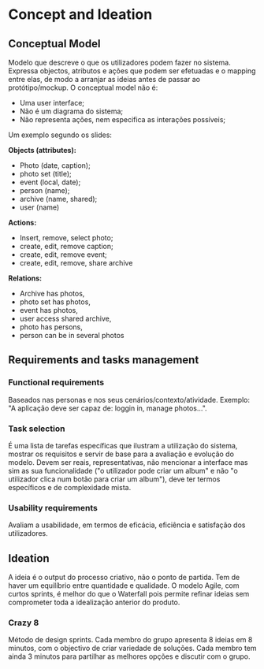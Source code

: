 # Concept and Ideation

## Conceptual Model

Modelo que descreve o que os utilizadores podem fazer no sistema. Expressa objectos, atributos e ações que podem ser efetuadas e o mapping entre elas, de modo a arranjar as ideias antes de passar ao protótipo/mockup. O conceptual model não é:

- Uma user interface;
- Não é um diagrama do sistema;
- Não representa ações, nem especifica as interações possíveis;

Um exemplo segundo os slides:

**Objects (attributes):**
- Photo (date, caption);
- photo set (title);
- event (local, date);
- person (name);
- archive (name, shared);
- user (name)

**Actions:**
- Insert, remove, select photo;
- create, edit, remove caption;
- create, edit, remove event;
- create, edit, remove, share archive

**Relations:**
- Archive has photos,
- photo set has photos,
- event has photos,
- user access shared archive,
- photo has persons,
- person can be in several photos

## Requirements and tasks management

### Functional requirements

Baseados nas personas e nos seus cenários/contexto/atividade. Exemplo: "A aplicação deve ser capaz de: loggin in, manage photos...".

### Task selection

É uma lista de tarefas específicas que ilustram a utilização do sistema, mostrar os requisitos e servir de base para a avaliação e evolução do modelo. Devem ser reais, representativas, não mencionar a interface mas sim as sua funcionalidade ("o utilizador pode criar um album" e não "o utilizador clica num botão para criar um album"), deve ter termos específicos e de complexidade mista.

### Usability requirements

Avaliam a usabilidade, em termos de eficácia, eficiência e satisfação dos utilizadores. 

## Ideation

A ideia é o output do processo criativo, não o ponto de partida. Tem de haver um equilíbrio entre quantidade e qualidade. O modelo Agile, com curtos sprints, é melhor do que o Waterfall pois permite refinar ideias sem comprometer toda a idealização anterior do produto. <br>

### Crazy 8

Método de design sprints. Cada membro do grupo apresenta 8 ideias em 8 minutos, com o objectivo de criar variedade de soluções. Cada membro tem ainda 3 minutos para partilhar as melhores opções e discutir com o grupo.
